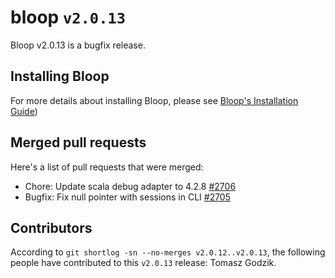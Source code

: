 # bloop `v2.0.13`

Bloop v2.0.13 is a bugfix release.

## Installing Bloop

For more details about installing Bloop, please see [Bloop's Installation Guide](https://scalacenter.github.io/bloop/setup))

## Merged pull requests

Here's a list of pull requests that were merged:

- Chore: Update scala debug adapter to 4.2.8 [#2706]
- Bugfix: Fix null pointer with sessions in CLI [#2705]


[#2706]: https://github.com/scalacenter/bloop/pull/2706
[#2705]: https://github.com/scalacenter/bloop/pull/2705


## Contributors

According to `git shortlog -sn --no-merges v2.0.12..v2.0.13`, the following people have contributed to
this `v2.0.13` release: Tomasz Godzik.

